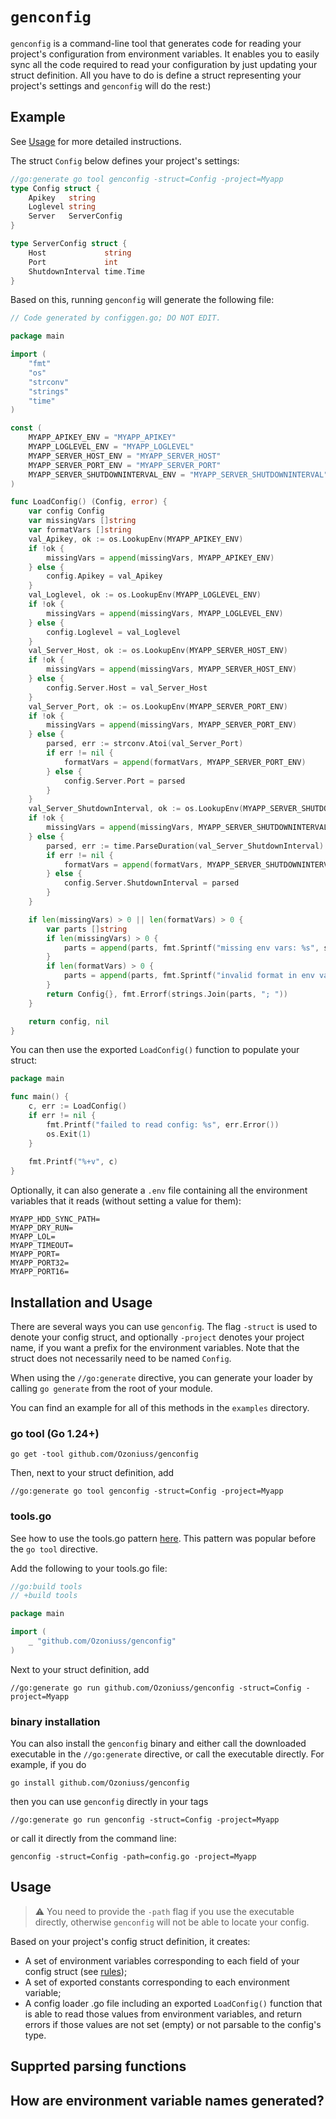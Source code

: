 # `genconfig`

`genconfig` is a command-line tool that generates code for reading your project's configuration from environment variables. It enables you to easily sync all the code required to read your configuration by just updating your struct definition. All you have to do is define a struct representing your project's settings and `genconfig` will do the rest:)

## Example

See [Usage](#usage) for more detailed instructions.

The struct `Config` below defines your project's settings:

```go
//go:generate go tool genconfig -struct=Config -project=Myapp
type Config struct {
	Apikey   string
	Loglevel string
	Server   ServerConfig
}

type ServerConfig struct {
	Host             string
	Port             int
	ShutdownInterval time.Time
}
```

Based on this, running `genconfig` will generate the following file:

```go
// Code generated by configgen.go; DO NOT EDIT.

package main

import (
    "fmt"
    "os"
    "strconv"
    "strings"
    "time"
)

const (
    MYAPP_APIKEY_ENV = "MYAPP_APIKEY"
    MYAPP_LOGLEVEL_ENV = "MYAPP_LOGLEVEL"
    MYAPP_SERVER_HOST_ENV = "MYAPP_SERVER_HOST"
    MYAPP_SERVER_PORT_ENV = "MYAPP_SERVER_PORT"
    MYAPP_SERVER_SHUTDOWNINTERVAL_ENV = "MYAPP_SERVER_SHUTDOWNINTERVAL"
)

func LoadConfig() (Config, error) {
    var config Config
    var missingVars []string
    var formatVars []string
    val_Apikey, ok := os.LookupEnv(MYAPP_APIKEY_ENV)
    if !ok {
        missingVars = append(missingVars, MYAPP_APIKEY_ENV)
    } else {
        config.Apikey = val_Apikey
    }
    val_Loglevel, ok := os.LookupEnv(MYAPP_LOGLEVEL_ENV)
    if !ok {
        missingVars = append(missingVars, MYAPP_LOGLEVEL_ENV)
    } else {
        config.Loglevel = val_Loglevel
    }
    val_Server_Host, ok := os.LookupEnv(MYAPP_SERVER_HOST_ENV)
    if !ok {
        missingVars = append(missingVars, MYAPP_SERVER_HOST_ENV)
    } else {
        config.Server.Host = val_Server_Host
    }
    val_Server_Port, ok := os.LookupEnv(MYAPP_SERVER_PORT_ENV)
    if !ok {
        missingVars = append(missingVars, MYAPP_SERVER_PORT_ENV)
    } else {
        parsed, err := strconv.Atoi(val_Server_Port)
        if err != nil {
            formatVars = append(formatVars, MYAPP_SERVER_PORT_ENV)
        } else {
            config.Server.Port = parsed
        }
    }
    val_Server_ShutdownInterval, ok := os.LookupEnv(MYAPP_SERVER_SHUTDOWNINTERVAL_ENV)
    if !ok {
        missingVars = append(missingVars, MYAPP_SERVER_SHUTDOWNINTERVAL_ENV)
    } else {
        parsed, err := time.ParseDuration(val_Server_ShutdownInterval)
        if err != nil {
            formatVars = append(formatVars, MYAPP_SERVER_SHUTDOWNINTERVAL_ENV)
        } else {
            config.Server.ShutdownInterval = parsed
        }
    }

    if len(missingVars) > 0 || len(formatVars) > 0 {
        var parts []string
        if len(missingVars) > 0 {
            parts = append(parts, fmt.Sprintf("missing env vars: %s", strings.Join(missingVars, ", ")))
        }
        if len(formatVars) > 0 {
            parts = append(parts, fmt.Sprintf("invalid format in env vars: %s", strings.Join(formatVars, ", ")))
        }
        return Config{}, fmt.Errorf(strings.Join(parts, "; "))
    }

    return config, nil
}
```

You can then use the exported `LoadConfig()` function to populate your struct:

```go
package main

func main() {
	c, err := LoadConfig()
	if err != nil {
		fmt.Printf("failed to read config: %s", err.Error())
		os.Exit(1)
	}
	
	fmt.Printf("%+v", c)
}
```

Optionally, it can also generate a `.env` file containing all the environment variables that it reads (without setting a value for them):

```
MYAPP_HDD_SYNC_PATH=
MYAPP_DRY_RUN=
MYAPP_LOL=
MYAPP_TIMEOUT=
MYAPP_PORT=
MYAPP_PORT32=
MYAPP_PORT16=
```

## Installation and Usage

There are several ways you can use `genconfig`. The flag `-struct` is used to denote your config struct, and optionally `-project` denotes your project name, if you want a prefix for the environment variables. Note that the struct does not necessarily need to be named `Config`.

When using the `//go:generate` directive, you can generate your loader by calling `go generate` from the root of your module.

You can find an example for all of this methods in the `examples` directory.

### go tool (Go 1.24+)

```
go get -tool github.com/Ozoniuss/genconfig
```

Then, next to your struct definition, add

```
//go:generate go tool genconfig -struct=Config -project=Myapp
```

### tools.go 

See how to use the tools.go pattern [here](https://www.jvt.me/posts/2022/06/15/go-tools-dependency-management/). This pattern was popular before the `go tool` directive.

Add the following to your tools.go file:

```go
//go:build tools
// +build tools

package main

import (
	_ "github.com/Ozoniuss/genconfig"
)
```

Next to your struct definition, add

```
//go:generate go run github.com/Ozoniuss/genconfig -struct=Config -project=Myapp
```

### binary installation

You can also install the `genconfig` binary and either call the downloaded executable in the `//go:generate` directive, or call the executable directly. For example, if you do 

```
go install github.com/Ozoniuss/genconfig
```

then you can use `genconfig` directly in your tags

```
//go:generate go run genconfig -struct=Config -project=Myapp
```

or call it directly from the command line:

```
genconfig -struct=Config -path=config.go -project=Myapp
```

## Usage

> ⚠️ You need to provide the `-path` flag if you use the executable directly, otherwise `genconfig` will not be able to locate your config.

Based on your project's config struct definition, it creates:

- A set of environment variables corresponding to each field of your config struct (see [rules](#how-are-environment-variable-names-generated));
- A set of exported constants corresponding to each environment variable;
- A config loader .go file including an exported `LoadConfig()` function that is able to read those values from environment variables, and return errors if those values are not set (empty) or not parsable to the config's type.

## Supprted parsing functions

## How are environment variable names generated?
